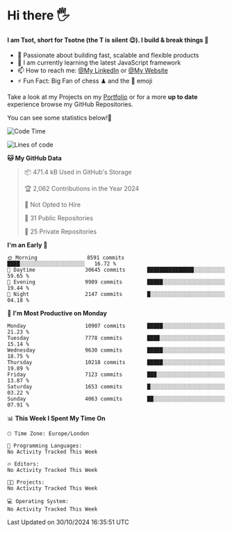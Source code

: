# Hi there :raised_hand_with_fingers_splayed:
#### I am Tsot, short for Tsotne (the T is silent :wink:). I build & break things :space_invader:
- :telescope: Passionate about building fast, scalable and flexible products
- :seedling: I am currently learning the latest JavaScript framework 
- :mailbox: How to reach me: [@My LinkedIn](https://www.linkedin.com/in/tsotne-gvadzabia/) or [@My Website](https://tsotne.co.uk/contact)
- :zap: Fun Fact: Big Fan of chess ♟ and the 👾 emoji

Take a look at my Projects on my [Portfolio](https://tsotne.co.uk/) or for a more **up to date** experience browse my GitHub Repositories.

You can see some statistics below!:space_invader:
<!--START_SECTION:waka-->
![Code Time](http://img.shields.io/badge/Code%20Time-761%20hrs%202%20mins-blue)

![Lines of code](https://img.shields.io/badge/From%20Hello%20World%20I%27ve%20Written-16.9%20million%20lines%20of%20code-blue)

**🐱 My GitHub Data** 

> 📦 471.4 kB Used in GitHub's Storage 
 > 
> 🏆 2,062 Contributions in the Year 2024
 > 
> 🚫 Not Opted to Hire
 > 
> 📜 31 Public Repositories 
 > 
> 🔑 25 Private Repositories 
 > 
**I'm an Early 🐤** 

```text
🌞 Morning                8591 commits        ████░░░░░░░░░░░░░░░░░░░░░   16.72 % 
🌆 Daytime                30645 commits       ███████████████░░░░░░░░░░   59.65 % 
🌃 Evening                9989 commits        █████░░░░░░░░░░░░░░░░░░░░   19.44 % 
🌙 Night                  2147 commits        █░░░░░░░░░░░░░░░░░░░░░░░░   04.18 % 
```
📅 **I'm Most Productive on Monday** 

```text
Monday                   10907 commits       █████░░░░░░░░░░░░░░░░░░░░   21.23 % 
Tuesday                  7778 commits        ████░░░░░░░░░░░░░░░░░░░░░   15.14 % 
Wednesday                9630 commits        █████░░░░░░░░░░░░░░░░░░░░   18.75 % 
Thursday                 10218 commits       █████░░░░░░░░░░░░░░░░░░░░   19.89 % 
Friday                   7123 commits        ███░░░░░░░░░░░░░░░░░░░░░░   13.87 % 
Saturday                 1653 commits        █░░░░░░░░░░░░░░░░░░░░░░░░   03.22 % 
Sunday                   4063 commits        ██░░░░░░░░░░░░░░░░░░░░░░░   07.91 % 
```


📊 **This Week I Spent My Time On** 

```text
🕑︎ Time Zone: Europe/London

💬 Programming Languages: 
No Activity Tracked This Week

🔥 Editors: 
No Activity Tracked This Week

🐱‍💻 Projects: 
No Activity Tracked This Week

💻 Operating System: 
No Activity Tracked This Week
```


 Last Updated on 30/10/2024 16:35:51 UTC
<!--END_SECTION:waka-->
